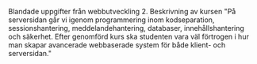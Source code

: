 Blandade uppgifter från webbutveckling 2.
Beskrivning av kursen "På serversidan går vi igenom programmering inom kodseparation, sessionshantering, meddelandehantering, databaser, innehållshantering och säkerhet. 
Efter genomförd kurs ska studenten vara väl förtrogen i hur man skapar avancerade webbaserade system för både klient- och serversidan."
